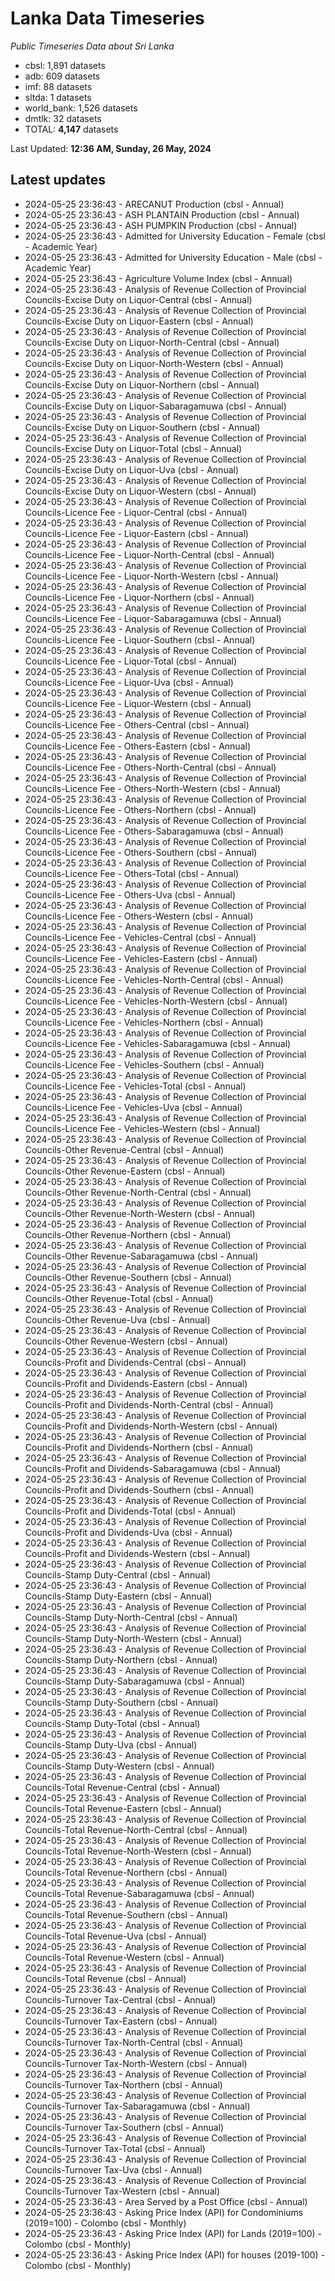 # Lanka Data Timeseries
*Public Timeseries Data about Sri Lanka*

* cbsl: 1,891 datasets
* adb: 609 datasets
* imf: 88 datasets
* sltda: 1 datasets
* world_bank: 1,526 datasets
* dmtlk: 32 datasets
* TOTAL: **4,147** datasets

Last Updated: **12:36 AM, Sunday, 26 May, 2024**

## Latest updates

* 2024-05-25 23:36:43 - ARECANUT Production (cbsl - Annual)
* 2024-05-25 23:36:43 - ASH PLANTAIN Production (cbsl - Annual)
* 2024-05-25 23:36:43 - ASH PUMPKIN Production (cbsl - Annual)
* 2024-05-25 23:36:43 - Admitted for University Education - Female (cbsl - Academic Year)
* 2024-05-25 23:36:43 - Admitted for University Education - Male (cbsl - Academic Year)
* 2024-05-25 23:36:43 - Agriculture Volume Index (cbsl - Annual)
* 2024-05-25 23:36:43 - Analysis of Revenue Collection of Provincial Councils-Excise Duty on Liquor-Central (cbsl - Annual)
* 2024-05-25 23:36:43 - Analysis of Revenue Collection of Provincial Councils-Excise Duty on Liquor-Eastern (cbsl - Annual)
* 2024-05-25 23:36:43 - Analysis of Revenue Collection of Provincial Councils-Excise Duty on Liquor-North-Central (cbsl - Annual)
* 2024-05-25 23:36:43 - Analysis of Revenue Collection of Provincial Councils-Excise Duty on Liquor-North-Western (cbsl - Annual)
* 2024-05-25 23:36:43 - Analysis of Revenue Collection of Provincial Councils-Excise Duty on Liquor-Northern (cbsl - Annual)
* 2024-05-25 23:36:43 - Analysis of Revenue Collection of Provincial Councils-Excise Duty on Liquor-Sabaragamuwa (cbsl - Annual)
* 2024-05-25 23:36:43 - Analysis of Revenue Collection of Provincial Councils-Excise Duty on Liquor-Southern (cbsl - Annual)
* 2024-05-25 23:36:43 - Analysis of Revenue Collection of Provincial Councils-Excise Duty on Liquor-Total (cbsl - Annual)
* 2024-05-25 23:36:43 - Analysis of Revenue Collection of Provincial Councils-Excise Duty on Liquor-Uva (cbsl - Annual)
* 2024-05-25 23:36:43 - Analysis of Revenue Collection of Provincial Councils-Excise Duty on Liquor-Western (cbsl - Annual)
* 2024-05-25 23:36:43 - Analysis of Revenue Collection of Provincial Councils-Licence Fee - Liquor-Central (cbsl - Annual)
* 2024-05-25 23:36:43 - Analysis of Revenue Collection of Provincial Councils-Licence Fee - Liquor-Eastern (cbsl - Annual)
* 2024-05-25 23:36:43 - Analysis of Revenue Collection of Provincial Councils-Licence Fee - Liquor-North-Central (cbsl - Annual)
* 2024-05-25 23:36:43 - Analysis of Revenue Collection of Provincial Councils-Licence Fee - Liquor-North-Western (cbsl - Annual)
* 2024-05-25 23:36:43 - Analysis of Revenue Collection of Provincial Councils-Licence Fee - Liquor-Northern (cbsl - Annual)
* 2024-05-25 23:36:43 - Analysis of Revenue Collection of Provincial Councils-Licence Fee - Liquor-Sabaragamuwa (cbsl - Annual)
* 2024-05-25 23:36:43 - Analysis of Revenue Collection of Provincial Councils-Licence Fee - Liquor-Southern (cbsl - Annual)
* 2024-05-25 23:36:43 - Analysis of Revenue Collection of Provincial Councils-Licence Fee - Liquor-Total (cbsl - Annual)
* 2024-05-25 23:36:43 - Analysis of Revenue Collection of Provincial Councils-Licence Fee - Liquor-Uva (cbsl - Annual)
* 2024-05-25 23:36:43 - Analysis of Revenue Collection of Provincial Councils-Licence Fee - Liquor-Western (cbsl - Annual)
* 2024-05-25 23:36:43 - Analysis of Revenue Collection of Provincial Councils-Licence Fee - Others-Central (cbsl - Annual)
* 2024-05-25 23:36:43 - Analysis of Revenue Collection of Provincial Councils-Licence Fee - Others-Eastern (cbsl - Annual)
* 2024-05-25 23:36:43 - Analysis of Revenue Collection of Provincial Councils-Licence Fee - Others-North-Central (cbsl - Annual)
* 2024-05-25 23:36:43 - Analysis of Revenue Collection of Provincial Councils-Licence Fee - Others-North-Western (cbsl - Annual)
* 2024-05-25 23:36:43 - Analysis of Revenue Collection of Provincial Councils-Licence Fee - Others-Northern (cbsl - Annual)
* 2024-05-25 23:36:43 - Analysis of Revenue Collection of Provincial Councils-Licence Fee - Others-Sabaragamuwa (cbsl - Annual)
* 2024-05-25 23:36:43 - Analysis of Revenue Collection of Provincial Councils-Licence Fee - Others-Southern (cbsl - Annual)
* 2024-05-25 23:36:43 - Analysis of Revenue Collection of Provincial Councils-Licence Fee - Others-Total (cbsl - Annual)
* 2024-05-25 23:36:43 - Analysis of Revenue Collection of Provincial Councils-Licence Fee - Others-Uva (cbsl - Annual)
* 2024-05-25 23:36:43 - Analysis of Revenue Collection of Provincial Councils-Licence Fee - Others-Western (cbsl - Annual)
* 2024-05-25 23:36:43 - Analysis of Revenue Collection of Provincial Councils-Licence Fee - Vehicles-Central (cbsl - Annual)
* 2024-05-25 23:36:43 - Analysis of Revenue Collection of Provincial Councils-Licence Fee - Vehicles-Eastern (cbsl - Annual)
* 2024-05-25 23:36:43 - Analysis of Revenue Collection of Provincial Councils-Licence Fee - Vehicles-North-Central (cbsl - Annual)
* 2024-05-25 23:36:43 - Analysis of Revenue Collection of Provincial Councils-Licence Fee - Vehicles-North-Western (cbsl - Annual)
* 2024-05-25 23:36:43 - Analysis of Revenue Collection of Provincial Councils-Licence Fee - Vehicles-Northern (cbsl - Annual)
* 2024-05-25 23:36:43 - Analysis of Revenue Collection of Provincial Councils-Licence Fee - Vehicles-Sabaragamuwa (cbsl - Annual)
* 2024-05-25 23:36:43 - Analysis of Revenue Collection of Provincial Councils-Licence Fee - Vehicles-Southern (cbsl - Annual)
* 2024-05-25 23:36:43 - Analysis of Revenue Collection of Provincial Councils-Licence Fee - Vehicles-Total (cbsl - Annual)
* 2024-05-25 23:36:43 - Analysis of Revenue Collection of Provincial Councils-Licence Fee - Vehicles-Uva (cbsl - Annual)
* 2024-05-25 23:36:43 - Analysis of Revenue Collection of Provincial Councils-Licence Fee - Vehicles-Western (cbsl - Annual)
* 2024-05-25 23:36:43 - Analysis of Revenue Collection of Provincial Councils-Other Revenue-Central (cbsl - Annual)
* 2024-05-25 23:36:43 - Analysis of Revenue Collection of Provincial Councils-Other Revenue-Eastern (cbsl - Annual)
* 2024-05-25 23:36:43 - Analysis of Revenue Collection of Provincial Councils-Other Revenue-North-Central (cbsl - Annual)
* 2024-05-25 23:36:43 - Analysis of Revenue Collection of Provincial Councils-Other Revenue-North-Western (cbsl - Annual)
* 2024-05-25 23:36:43 - Analysis of Revenue Collection of Provincial Councils-Other Revenue-Northern (cbsl - Annual)
* 2024-05-25 23:36:43 - Analysis of Revenue Collection of Provincial Councils-Other Revenue-Sabaragamuwa (cbsl - Annual)
* 2024-05-25 23:36:43 - Analysis of Revenue Collection of Provincial Councils-Other Revenue-Southern (cbsl - Annual)
* 2024-05-25 23:36:43 - Analysis of Revenue Collection of Provincial Councils-Other Revenue-Total (cbsl - Annual)
* 2024-05-25 23:36:43 - Analysis of Revenue Collection of Provincial Councils-Other Revenue-Uva (cbsl - Annual)
* 2024-05-25 23:36:43 - Analysis of Revenue Collection of Provincial Councils-Other Revenue-Western (cbsl - Annual)
* 2024-05-25 23:36:43 - Analysis of Revenue Collection of Provincial Councils-Profit and Dividends-Central (cbsl - Annual)
* 2024-05-25 23:36:43 - Analysis of Revenue Collection of Provincial Councils-Profit and Dividends-Eastern (cbsl - Annual)
* 2024-05-25 23:36:43 - Analysis of Revenue Collection of Provincial Councils-Profit and Dividends-North-Central (cbsl - Annual)
* 2024-05-25 23:36:43 - Analysis of Revenue Collection of Provincial Councils-Profit and Dividends-North-Western (cbsl - Annual)
* 2024-05-25 23:36:43 - Analysis of Revenue Collection of Provincial Councils-Profit and Dividends-Northern (cbsl - Annual)
* 2024-05-25 23:36:43 - Analysis of Revenue Collection of Provincial Councils-Profit and Dividends-Sabaragamuwa (cbsl - Annual)
* 2024-05-25 23:36:43 - Analysis of Revenue Collection of Provincial Councils-Profit and Dividends-Southern (cbsl - Annual)
* 2024-05-25 23:36:43 - Analysis of Revenue Collection of Provincial Councils-Profit and Dividends-Total (cbsl - Annual)
* 2024-05-25 23:36:43 - Analysis of Revenue Collection of Provincial Councils-Profit and Dividends-Uva (cbsl - Annual)
* 2024-05-25 23:36:43 - Analysis of Revenue Collection of Provincial Councils-Profit and Dividends-Western (cbsl - Annual)
* 2024-05-25 23:36:43 - Analysis of Revenue Collection of Provincial Councils-Stamp Duty-Central (cbsl - Annual)
* 2024-05-25 23:36:43 - Analysis of Revenue Collection of Provincial Councils-Stamp Duty-Eastern (cbsl - Annual)
* 2024-05-25 23:36:43 - Analysis of Revenue Collection of Provincial Councils-Stamp Duty-North-Central (cbsl - Annual)
* 2024-05-25 23:36:43 - Analysis of Revenue Collection of Provincial Councils-Stamp Duty-North-Western (cbsl - Annual)
* 2024-05-25 23:36:43 - Analysis of Revenue Collection of Provincial Councils-Stamp Duty-Northern (cbsl - Annual)
* 2024-05-25 23:36:43 - Analysis of Revenue Collection of Provincial Councils-Stamp Duty-Sabaragamuwa (cbsl - Annual)
* 2024-05-25 23:36:43 - Analysis of Revenue Collection of Provincial Councils-Stamp Duty-Southern (cbsl - Annual)
* 2024-05-25 23:36:43 - Analysis of Revenue Collection of Provincial Councils-Stamp Duty-Total (cbsl - Annual)
* 2024-05-25 23:36:43 - Analysis of Revenue Collection of Provincial Councils-Stamp Duty-Uva (cbsl - Annual)
* 2024-05-25 23:36:43 - Analysis of Revenue Collection of Provincial Councils-Stamp Duty-Western (cbsl - Annual)
* 2024-05-25 23:36:43 - Analysis of Revenue Collection of Provincial Councils-Total Revenue-Central (cbsl - Annual)
* 2024-05-25 23:36:43 - Analysis of Revenue Collection of Provincial Councils-Total Revenue-Eastern (cbsl - Annual)
* 2024-05-25 23:36:43 - Analysis of Revenue Collection of Provincial Councils-Total Revenue-North-Central (cbsl - Annual)
* 2024-05-25 23:36:43 - Analysis of Revenue Collection of Provincial Councils-Total Revenue-North-Western (cbsl - Annual)
* 2024-05-25 23:36:43 - Analysis of Revenue Collection of Provincial Councils-Total Revenue-Northern (cbsl - Annual)
* 2024-05-25 23:36:43 - Analysis of Revenue Collection of Provincial Councils-Total Revenue-Sabaragamuwa (cbsl - Annual)
* 2024-05-25 23:36:43 - Analysis of Revenue Collection of Provincial Councils-Total Revenue-Southern (cbsl - Annual)
* 2024-05-25 23:36:43 - Analysis of Revenue Collection of Provincial Councils-Total Revenue-Uva (cbsl - Annual)
* 2024-05-25 23:36:43 - Analysis of Revenue Collection of Provincial Councils-Total Revenue-Western (cbsl - Annual)
* 2024-05-25 23:36:43 - Analysis of Revenue Collection of Provincial Councils-Total Revenue (cbsl - Annual)
* 2024-05-25 23:36:43 - Analysis of Revenue Collection of Provincial Councils-Turnover Tax-Central (cbsl - Annual)
* 2024-05-25 23:36:43 - Analysis of Revenue Collection of Provincial Councils-Turnover Tax-Eastern (cbsl - Annual)
* 2024-05-25 23:36:43 - Analysis of Revenue Collection of Provincial Councils-Turnover Tax-North-Central (cbsl - Annual)
* 2024-05-25 23:36:43 - Analysis of Revenue Collection of Provincial Councils-Turnover Tax-North-Western (cbsl - Annual)
* 2024-05-25 23:36:43 - Analysis of Revenue Collection of Provincial Councils-Turnover Tax-Northern (cbsl - Annual)
* 2024-05-25 23:36:43 - Analysis of Revenue Collection of Provincial Councils-Turnover Tax-Sabaragamuwa (cbsl - Annual)
* 2024-05-25 23:36:43 - Analysis of Revenue Collection of Provincial Councils-Turnover Tax-Southern (cbsl - Annual)
* 2024-05-25 23:36:43 - Analysis of Revenue Collection of Provincial Councils-Turnover Tax-Total (cbsl - Annual)
* 2024-05-25 23:36:43 - Analysis of Revenue Collection of Provincial Councils-Turnover Tax-Uva (cbsl - Annual)
* 2024-05-25 23:36:43 - Analysis of Revenue Collection of Provincial Councils-Turnover Tax-Western (cbsl - Annual)
* 2024-05-25 23:36:43 - Area Served by a Post Office (cbsl - Annual)
* 2024-05-25 23:36:43 - Asking Price Index (API) for Condominiums (2019=100) - Colombo (cbsl - Monthly)
* 2024-05-25 23:36:43 - Asking Price Index (API) for Lands (2019=100) - Colombo (cbsl - Monthly)
* 2024-05-25 23:36:43 - Asking Price Index (API) for houses (2019-100) - Colombo (cbsl - Monthly)